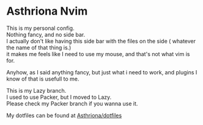 # Asthriona Nvim
This is my personal config.  
Nothing fancy, and no side bar.  
I actually don't like having this side bar with the files on the side ( whatever the name of that thing is.)  
it makes me feels like I need to use my mouse, and that's not what vim is for.  
  
Anyhow, as I said anything fancy, but just what i need to work, and plugins I know of that is usefull to me.  
  
This is my Lazy branch.  
I used to use Packer, but I moved to Lazy.  
Please check my Packer branch if you wanna use it.  
  
My dotfiles can be found at [Asthriona/dotfiles](https://Github.com/Asthriona/Dotfiles)  
